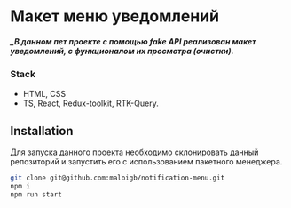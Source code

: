 # Макет меню уведомлений
##### _В данном пет проекте с помощью fake API реализован макет уведомлений, с функционалом их просмотра (очистки).

### Stack
- HTML, CSS
- TS, React, Redux-toolkit, RTK-Query.

## Installation

Для запуска данного проекта необходимо склонировать данный репозиторий и запустить его с использованием пакетного менеджера.

```sh
git clone git@github.com:maloigb/notification-menu.git
npm i
npm run start
```
